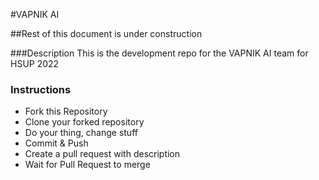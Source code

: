 #VAPNIK AI

##Rest of this document is under construction

###Description
This is the development repo for the VAPNIK AI team for HSUP 2022

### Instructions
- Fork this Repository
- Clone your forked repository
- Do your thing, change stuff
- Commit & Push
- Create a pull request with description
- Wait for Pull Request to merge
